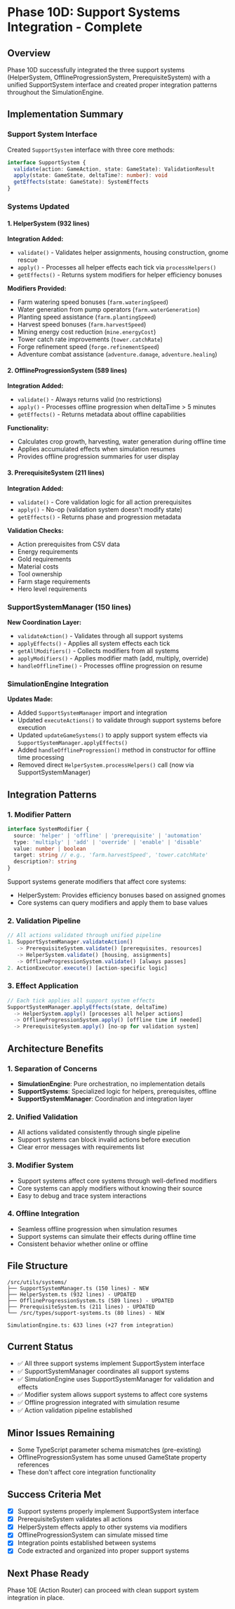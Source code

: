 # Phase 10D: Support Systems Integration - Complete

## Overview
Phase 10D successfully integrated the three support systems (HelperSystem, OfflineProgressionSystem, PrerequisiteSystem) with a unified SupportSystem interface and created proper integration patterns throughout the SimulationEngine.

## Implementation Summary

### Support System Interface
Created `SupportSystem` interface with three core methods:
```typescript
interface SupportSystem {
  validate(action: GameAction, state: GameState): ValidationResult
  apply(state: GameState, deltaTime?: number): void  
  getEffects(state: GameState): SystemEffects
}
```

### Systems Updated

#### 1. HelperSystem (932 lines)
**Integration Added:**
- `validate()` - Validates helper assignments, housing construction, gnome rescue
- `apply()` - Processes all helper effects each tick via `processHelpers()`
- `getEffects()` - Returns system modifiers for helper efficiency bonuses

**Modifiers Provided:**
- Farm watering speed bonuses (`farm.wateringSpeed`)
- Water generation from pump operators (`farm.waterGeneration`) 
- Planting speed assistance (`farm.plantingSpeed`)
- Harvest speed bonuses (`farm.harvestSpeed`)
- Mining energy cost reduction (`mine.energyCost`)
- Tower catch rate improvements (`tower.catchRate`)
- Forge refinement speed (`forge.refinementSpeed`)
- Adventure combat assistance (`adventure.damage`, `adventure.healing`)

#### 2. OfflineProgressionSystem (589 lines)
**Integration Added:**
- `validate()` - Always returns valid (no restrictions)
- `apply()` - Processes offline progression when deltaTime > 5 minutes
- `getEffects()` - Returns metadata about offline capabilities

**Functionality:**
- Calculates crop growth, harvesting, water generation during offline time
- Applies accumulated effects when simulation resumes
- Provides offline progression summaries for user display

#### 3. PrerequisiteSystem (211 lines)
**Integration Added:**
- `validate()` - Core validation logic for all action prerequisites
- `apply()` - No-op (validation system doesn't modify state)
- `getEffects()` - Returns phase and progression metadata

**Validation Checks:**
- Action prerequisites from CSV data
- Energy requirements
- Gold requirements  
- Material costs
- Tool ownership
- Farm stage requirements
- Hero level requirements

### SupportSystemManager (150 lines)
**New Coordination Layer:**
- `validateAction()` - Validates through all support systems
- `applyEffects()` - Applies all system effects each tick
- `getAllModifiers()` - Collects modifiers from all systems
- `applyModifiers()` - Applies modifier math (add, multiply, override)
- `handleOfflineTime()` - Processes offline progression on resume

### SimulationEngine Integration
**Updates Made:**
- Added `SupportSystemManager` import and integration
- Updated `executeActions()` to validate through support systems before execution
- Updated `updateGameSystems()` to apply support system effects via `SupportSystemManager.applyEffects()`
- Added `handleOfflineProgression()` method in constructor for offline time processing
- Removed direct `HelperSystem.processHelpers()` call (now via SupportSystemManager)

## Integration Patterns

### 1. Modifier Pattern
```typescript
interface SystemModifier {
  source: 'helper' | 'offline' | 'prerequisite' | 'automation'
  type: 'multiply' | 'add' | 'override' | 'enable' | 'disable'
  value: number | boolean
  target: string // e.g., 'farm.harvestSpeed', 'tower.catchRate'
  description?: string
}
```

Support systems generate modifiers that affect core systems:
- HelperSystem: Provides efficiency bonuses based on assigned gnomes
- Core systems can query modifiers and apply them to base values

### 2. Validation Pipeline
```typescript
// All actions validated through unified pipeline
1. SupportSystemManager.validateAction()
   -> PrerequisiteSystem.validate() [prerequisites, resources]
   -> HelperSystem.validate() [housing, assignments]  
   -> OfflineProgressionSystem.validate() [always passes]
2. ActionExecutor.execute() [action-specific logic]
```

### 3. Effect Application
```typescript
// Each tick applies all support system effects
SupportSystemManager.applyEffects(state, deltaTime)
  -> HelperSystem.apply() [processes all helper actions]
  -> OfflineProgressionSystem.apply() [offline time if needed]
  -> PrerequisiteSystem.apply() [no-op for validation system]
```

## Architecture Benefits

### 1. Separation of Concerns
- **SimulationEngine**: Pure orchestration, no implementation details
- **SupportSystems**: Specialized logic for helpers, prerequisites, offline
- **SupportSystemManager**: Coordination and integration layer

### 2. Unified Validation
- All actions validated consistently through single pipeline
- Support systems can block invalid actions before execution
- Clear error messages with requirements list

### 3. Modifier System
- Support systems affect core systems through well-defined modifiers
- Core systems can apply modifiers without knowing their source
- Easy to debug and trace system interactions

### 4. Offline Integration
- Seamless offline progression when simulation resumes
- Support systems can simulate their effects during offline time
- Consistent behavior whether online or offline

## File Structure
```
/src/utils/systems/
├── SupportSystemManager.ts (150 lines) - NEW
├── HelperSystem.ts (932 lines) - UPDATED
├── OfflineProgressionSystem.ts (589 lines) - UPDATED  
├── PrerequisiteSystem.ts (211 lines) - UPDATED
└── /src/types/support-systems.ts (80 lines) - NEW

SimulationEngine.ts: 633 lines (+27 from integration)
```

## Current Status
- ✅ All three support systems implement SupportSystem interface
- ✅ SupportSystemManager coordinates all support systems
- ✅ SimulationEngine uses SupportSystemManager for validation and effects
- ✅ Modifier system allows support systems to affect core systems
- ✅ Offline progression integrated with simulation resume
- ✅ Action validation pipeline established

## Minor Issues Remaining
- Some TypeScript parameter schema mismatches (pre-existing)
- OfflineProgressionSystem has some unused GameState property references
- These don't affect core integration functionality

## Success Criteria Met
- [x] Support systems properly implement SupportSystem interface
- [x] PrerequisiteSystem validates all actions
- [x] HelperSystem effects apply to other systems via modifiers
- [x] OfflineProgressionSystem can simulate missed time
- [x] Integration points established between systems
- [x] Code extracted and organized into proper support systems

## Next Phase Ready
Phase 10E (Action Router) can proceed with clean support system integration in place.
